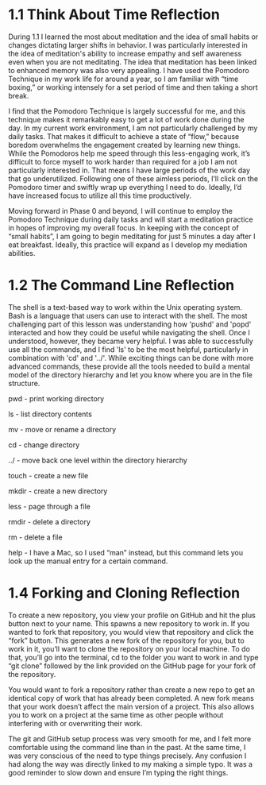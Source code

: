 # 1.1 Think About Time Reflection

During 1.1 I learned the most about meditation and the idea of small habits or changes dictating larger shifts in behavior. I was particularly interested in the idea of meditation's ability to increase empathy and self awareness even when you are not meditating. The idea that meditation has been linked to enhanced memory was also very appealing. I have used the Pomodoro Technique in my work life for around a year, so I am familiar with “time boxing,” or working intensely for a set period of time and then taking a short break.

I find that the Pomodoro Technique is largely successful for me, and this technique makes it remarkably easy to get a lot of work done during the day. In my current work environment, I am not particularly challenged by my daily tasks. That makes it difficult to achieve a state of “flow,” because boredom overwhelms the engagement created by learning new things. While the Pomodoros help me speed through this less-engaging work, it’s difficult to force myself to work harder than required for a job I am not particularly interested in. That means I have large periods of the work day that go underutilized. Following one of these aimless periods, I’ll click on the Pomodoro timer and swiftly wrap up everything I need to do. Ideally, I’d have increased focus to utilize all this time productively.

Moving forward in Phase 0 and beyond, I will continue to employ the Pomodoro Technique during daily tasks and will start a meditation practice in hopes of improving my overall focus. In keeping with the concept of “small habits”, I am going to begin meditating for just 5 minutes a day after I eat breakfast. Ideally, this practice will expand as I develop my mediation abilities.

# 1.2 The Command Line Reflection

The shell is a text-based way to work within the Unix operating system. Bash is a language that users can use to interact with the shell. The most challenging part of this lesson was understanding how 'pushd' and 'popd' interacted and how they could be useful while navigating the shell. Once I understood, however, they became very helpful. I was able to successfully use all the commands, and I find 'ls' to be the most helpful, particularly in combination with 'cd' and '../'. While exciting things can be done with more advanced commands, these provide all the tools needed to build a mental model of the directory hierarchy and let you know where you are in the file structure. 

pwd - print working directory

ls - list directory contents

mv - move or rename a directory

cd - change directory 

../ - move back one level within the directory hierarchy

touch - create a new file

mkdir - create a new directory

less - page through a file

rmdir - delete a directory

rm - delete a file

help - I have a Mac, so I used “man” instead, but this command lets you look up the manual entry for a certain command. 

# 1.4 Forking and Cloning Reflection

To create a new repository, you view your profile on GitHub and hit the plus button next to your name. This spawns a new repository to work in. If you wanted to fork that repository, you would view that repository and click the “fork” button. This generates a new fork of the repository for you, but to work in it, you’ll want to clone the repository on your local machine. To do that, you’ll go into the terminal, cd to the folder you want to work in and type “git clone” followed by the link provided on the GitHub page for your fork of the repository. 

You would want to fork a repository rather than create a new repo to get an identical copy of work that has already been completed. A new fork means that your work doesn’t affect the main version of a project. This also allows you to work on a project at the same time as other people without interfering with or overwriting their work. 

The git and GitHub setup process was very smooth for me, and I felt more comfortable using the command line than in the past. At the same time, I was very conscious of the need to type things precisely. Any confusion I had along the way was directly linked to my making a simple typo. It was a good reminder to slow down and ensure I’m typing the right things.


